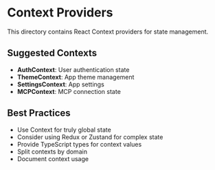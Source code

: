 # Context Providers

This directory contains React Context providers for state management.

## Suggested Contexts

- **AuthContext**: User authentication state
- **ThemeContext**: App theme management
- **SettingsContext**: App settings
- **MCPContext**: MCP connection state

## Best Practices

- Use Context for truly global state
- Consider using Redux or Zustand for complex state
- Provide TypeScript types for context values
- Split contexts by domain
- Document context usage
